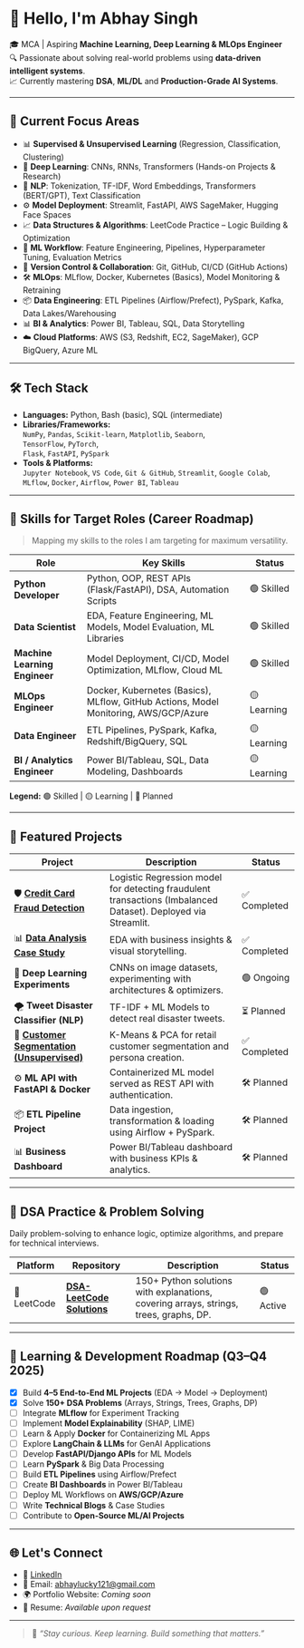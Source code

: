 # 👋 Hello, I'm Abhay Singh

🎓 MCA | Aspiring **Machine Learning, Deep Learning & MLOps Engineer**  
🔍 Passionate about solving real-world problems using **data-driven intelligent systems**.  
📈 Currently mastering **DSA**, **ML/DL** and **Production-Grade AI Systems**.

---

## 🚀 Current Focus Areas

- 📊 **Supervised & Unsupervised Learning** (Regression, Classification, Clustering)
- 🧠 **Deep Learning**: CNNs, RNNs, Transformers (Hands-on Projects & Research)
- 💬 **NLP**: Tokenization, TF-IDF, Word Embeddings, Transformers (BERT/GPT), Text Classification
- ⚙️ **Model Deployment**: Streamlit, FastAPI, AWS SageMaker, Hugging Face Spaces
- 📈 **Data Structures & Algorithms**: LeetCode Practice – Logic Building & Optimization
- 🧪 **ML Workflow**: Feature Engineering, Pipelines, Hyperparameter Tuning, Evaluation Metrics
- 🔄 **Version Control & Collaboration**: Git, GitHub, CI/CD (GitHub Actions)
- 🛠️ **MLOps**: MLflow, Docker, Kubernetes (Basics), Model Monitoring & Retraining
- 📦 **Data Engineering**: ETL Pipelines (Airflow/Prefect), PySpark, Kafka, Data Lakes/Warehousing
- 📊 **BI & Analytics**: Power BI, Tableau, SQL, Data Storytelling
- ☁️ **Cloud Platforms**: AWS (S3, Redshift, EC2, SageMaker), GCP BigQuery, Azure ML

---

## 🛠️ Tech Stack

- **Languages:** Python, Bash (basic), SQL (intermediate)  
- **Libraries/Frameworks:**  
  `NumPy`, `Pandas`, `Scikit-learn`, `Matplotlib`, `Seaborn`,  
  `TensorFlow`, `PyTorch`,  
  `Flask`, `FastAPI`, `PySpark`  
- **Tools & Platforms:**  
  `Jupyter Notebook`, `VS Code`, `Git & GitHub`, `Streamlit`, `Google Colab`,  
  `MLflow`, `Docker`, `Airflow`, `Power BI`, `Tableau`

---

## 🎯 Skills for Target Roles (Career Roadmap)

> Mapping my skills to the roles I am targeting for maximum versatility.

| Role | Key Skills | Status |
|------|------------|--------|
| **Python Developer** | Python, OOP, REST APIs (Flask/FastAPI), DSA, Automation Scripts | 🟢 Skilled |
| **Data Scientist** | EDA, Feature Engineering, ML Models, Model Evaluation, ML Libraries | 🟢 Skilled |
| **Machine Learning Engineer** | Model Deployment, CI/CD, Model Optimization, MLflow, Cloud ML | 🟢 Skilled |
| **MLOps Engineer** | Docker, Kubernetes (Basics), MLflow, GitHub Actions, Model Monitoring, AWS/GCP/Azure | 🟡 Learning |
| **Data Engineer** | ETL Pipelines, PySpark, Kafka, Redshift/BigQuery, SQL | 🟡 Learning |
| **BI / Analytics Engineer** | Power BI/Tableau, SQL, Data Modeling, Dashboards | 🟡 Learning |

**Legend:** 🟢 Skilled | 🟡 Learning | 🔴 Planned

---

## 📂 Featured Projects

| Project | Description | Status |
|--------|-------------|--------|
| 🛡️ [**Credit Card Fraud Detection**](https://github.com/AbhaySingh-ml/Project_1_Credit-Card-Fraud-Detection-System) | Logistic Regression model for detecting fraudulent transactions (Imbalanced Dataset). Deployed via Streamlit. | ✅ Completed |
| 📊 [**Data Analysis Case Study**](https://github.com/AbhaySingh-ml/House-Prices_Advancced-regression-Techniques) | EDA with business insights & visual storytelling. | ✅ Completed |
| 🧠 **Deep Learning Experiments** | CNNs on image datasets, experimenting with architectures & optimizers. | 🟢 Ongoing |
| 🌪️ **Tweet Disaster Classifier (NLP)** | TF-IDF + ML Models to detect real disaster tweets. | ⏳ Planned |
| 🧮 [**Customer Segmentation (Unsupervised)**](https://github.com/AbhaySingh-ml/Project-2-Customer-Segmentation-Using-K-Means-Clustering-for-Targeted-Marketing) | K-Means & PCA for retail customer segmentation and persona creation. | ✅ Completed |
| ⚙️ **ML API with FastAPI & Docker** | Containerized ML model served as REST API with authentication. | 🛠️ Planned |
| 📦 **ETL Pipeline Project** | Data ingestion, transformation & loading using Airflow + PySpark. | 🛠️ Planned |
| 📊 **Business Dashboard** | Power BI/Tableau dashboard with business KPIs & analytics. | 🛠️ Planned |

---

## 📘 DSA Practice & Problem Solving

Daily problem-solving to enhance logic, optimize algorithms, and prepare for technical interviews.

| Platform | Repository | Description | Status |
|----------|------------|-------------|--------|
| 🔷 LeetCode | [**DSA-LeetCode Solutions**](https://github.com/AbhaySingh-ml/leetcode-solutions) | 150+ Python solutions with explanations, covering arrays, strings, trees, graphs, DP. | 🟢 Active |

---

## 🧭 Learning & Development Roadmap (Q3–Q4 2025)

- [x] Build **4–5 End-to-End ML Projects** (EDA → Model → Deployment)
- [x] Solve **150+ DSA Problems** (Arrays, Strings, Trees, Graphs, DP)
- [ ] Integrate **MLflow** for Experiment Tracking
- [ ] Implement **Model Explainability** (SHAP, LIME)
- [ ] Learn & Apply **Docker** for Containerizing ML Apps
- [ ] Explore **LangChain & LLMs** for GenAI Applications
- [ ] Develop **FastAPI/Django APIs** for ML Models
- [ ] Learn **PySpark** & Big Data Processing
- [ ] Build **ETL Pipelines** using Airflow/Prefect
- [ ] Create **BI Dashboards** in Power BI/Tableau
- [ ] Deploy ML Workflows on **AWS/GCP/Azure**
- [ ] Write **Technical Blogs** & Case Studies
- [ ] Contribute to **Open-Source ML/AI Projects**

---

## 🌐 Let's Connect

- 📇 [LinkedIn](https://www.linkedin.com/in/abhay-singh-1694b221b/)  
- 📧 Email: abhaylucky121@gmail.com  
- 🌍 Portfolio Website: *Coming soon*  
- 💼 Resume: *Available upon request*

---

> 🧠 *“Stay curious. Keep learning. Build something that matters.”*







